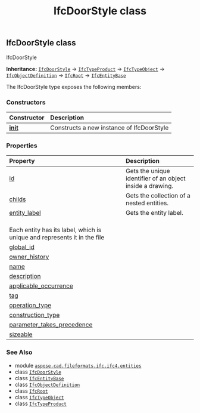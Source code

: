 ﻿---
title: IfcDoorStyle class
second_title: Aspose.CAD for Python via .NET API References
description: 
type: docs
weight: 1960
url: /python-net/aspose.cad.fileformats.ifc.ifc4.entities/ifcdoorstyle/
is_root: false
---

## IfcDoorStyle class

IfcDoorStyle



**Inheritance:** [`IfcDoorStyle`](/cad/python-net/aspose.cad.fileformats.ifc.ifc4.entities/ifcdoorstyle) → 
[`IfcTypeProduct`](/cad/python-net/aspose.cad.fileformats.ifc.ifc4.entities/ifctypeproduct) → 
[`IfcTypeObject`](/cad/python-net/aspose.cad.fileformats.ifc.ifc4.entities/ifctypeobject) → 
[`IfcObjectDefinition`](/cad/python-net/aspose.cad.fileformats.ifc.ifc4.entities/ifcobjectdefinition) → 
[`IfcRoot`](/cad/python-net/aspose.cad.fileformats.ifc.ifc4.entities/ifcroot) → 
[`IfcEntityBase`](/cad/python-net/aspose.cad.fileformats.ifc/ifcentitybase)



The IfcDoorStyle type exposes the following members:

### Constructors
| Constructor | Description |
| :- | :- |
| [__init__](/cad/python-net/aspose.cad.fileformats.ifc.ifc4.entities/ifcdoorstyle/__init__/#) | Constructs a new instance of IfcDoorStyle |


### Properties
| Property | Description |
| :- | :- |
| [id](/cad/python-net/aspose.cad.fileformats.ifc.ifc4.entities/ifcdoorstyle/id) | Gets the unique identifier of an object inside a drawing. |
| [childs](/cad/python-net/aspose.cad.fileformats.ifc.ifc4.entities/ifcdoorstyle/childs) | Gets the collection of a nested entities. |
| [entity_label](/cad/python-net/aspose.cad.fileformats.ifc.ifc4.entities/ifcdoorstyle/entity_label) | Gets the entity label.<br/>Each entity has its label, which is unique and represents it in the file |
| [global_id](/cad/python-net/aspose.cad.fileformats.ifc.ifc4.entities/ifcdoorstyle/global_id) |  |
| [owner_history](/cad/python-net/aspose.cad.fileformats.ifc.ifc4.entities/ifcdoorstyle/owner_history) |  |
| [name](/cad/python-net/aspose.cad.fileformats.ifc.ifc4.entities/ifcdoorstyle/name) |  |
| [description](/cad/python-net/aspose.cad.fileformats.ifc.ifc4.entities/ifcdoorstyle/description) |  |
| [applicable_occurrence](/cad/python-net/aspose.cad.fileformats.ifc.ifc4.entities/ifcdoorstyle/applicable_occurrence) |  |
| [tag](/cad/python-net/aspose.cad.fileformats.ifc.ifc4.entities/ifcdoorstyle/tag) |  |
| [operation_type](/cad/python-net/aspose.cad.fileformats.ifc.ifc4.entities/ifcdoorstyle/operation_type) |  |
| [construction_type](/cad/python-net/aspose.cad.fileformats.ifc.ifc4.entities/ifcdoorstyle/construction_type) |  |
| [parameter_takes_precedence](/cad/python-net/aspose.cad.fileformats.ifc.ifc4.entities/ifcdoorstyle/parameter_takes_precedence) |  |
| [sizeable](/cad/python-net/aspose.cad.fileformats.ifc.ifc4.entities/ifcdoorstyle/sizeable) |  |



### See Also
* module [`aspose.cad.fileformats.ifc.ifc4.entities`](..)
* class [`IfcDoorStyle`](/cad/python-net/aspose.cad.fileformats.ifc.ifc4.entities/ifcdoorstyle)
* class [`IfcEntityBase`](/cad/python-net/aspose.cad.fileformats.ifc/ifcentitybase)
* class [`IfcObjectDefinition`](/cad/python-net/aspose.cad.fileformats.ifc.ifc4.entities/ifcobjectdefinition)
* class [`IfcRoot`](/cad/python-net/aspose.cad.fileformats.ifc.ifc4.entities/ifcroot)
* class [`IfcTypeObject`](/cad/python-net/aspose.cad.fileformats.ifc.ifc4.entities/ifctypeobject)
* class [`IfcTypeProduct`](/cad/python-net/aspose.cad.fileformats.ifc.ifc4.entities/ifctypeproduct)
